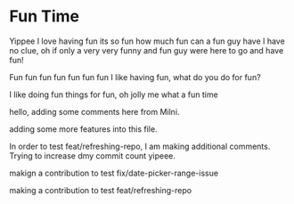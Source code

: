 # Fun Time
Yippee I love having fun its so fun how much fun can a fun guy have I have no clue, oh if only a very very funny and fun guy were here to go and have fun!

Fun fun fun fun fun fun fun I like having fun, what do you do for fun?

I like doing fun things for fun, oh jolly me what a fun time

hello, adding some comments here from Milni. 

adding some more features into this file. 

In order to test feat/refreshing-repo, I am making additional comments. 
Trying to increase dmy commit count yipeee. 

makign a contribution to test fix/date-picker-range-issue

making a contribution to test feat/refreshing-repo